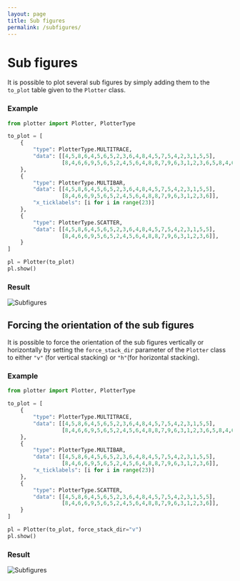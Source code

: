 ```yaml
---
layout: page
title: Sub figures
permalink: /subfigures/
---
```

# Sub figures
It is possible to plot several sub figures by simply adding them to the
`to_plot` table given to the `Plotter` class.

### Example
```python
from plotter import Plotter, PlotterType

to_plot = [
    {
        "type": PlotterType.MULTITRACE,
        "data": [[4,5,8,6,4,5,6,5,2,3,6,4,8,4,5,7,5,4,2,3,1,5,5],
                 [8,4,6,6,9,5,6,5,2,4,5,6,4,8,8,7,9,6,3,1,2,3,6,5,8,4,6,5,5]],
    },
    {
        "type": PlotterType.MULTIBAR,
        "data": [[4,5,8,6,4,5,6,5,2,3,6,4,8,4,5,7,5,4,2,3,1,5,5],
                 [8,4,6,6,9,5,6,5,2,4,5,6,4,8,8,7,9,6,3,1,2,3,6]],
        "x_ticklabels": [i for i in range(23)]
    },
    {
        "type": PlotterType.SCATTER,
        "data": [[4,5,8,6,4,5,6,5,2,3,6,4,8,4,5,7,5,4,2,3,1,5,5],
                 [8,4,6,6,9,5,6,5,2,4,5,6,4,8,8,7,9,6,3,1,2,3,6]],
    }
]

pl = Plotter(to_plot)
pl.show()
```

### Result
![Subfigures](/img/subfigures.png)

## Forcing the orientation of the sub figures
It is possible to force the orientation of the sub figures vertically or
horizontally by setting the `force_stack_dir` parameter of the `Plotter` class
to either `"v"` (for vertical stacking) or `"h"`(for horizontal stacking).

### Example
```python
from plotter import Plotter, PlotterType

to_plot = [
    {
        "type": PlotterType.MULTITRACE,
        "data": [[4,5,8,6,4,5,6,5,2,3,6,4,8,4,5,7,5,4,2,3,1,5,5],
                 [8,4,6,6,9,5,6,5,2,4,5,6,4,8,8,7,9,6,3,1,2,3,6,5,8,4,6,5,5]],
    },
    {
        "type": PlotterType.MULTIBAR,
        "data": [[4,5,8,6,4,5,6,5,2,3,6,4,8,4,5,7,5,4,2,3,1,5,5],
                 [8,4,6,6,9,5,6,5,2,4,5,6,4,8,8,7,9,6,3,1,2,3,6]],
        "x_ticklabels": [i for i in range(23)]
    },
    {
        "type": PlotterType.SCATTER,
        "data": [[4,5,8,6,4,5,6,5,2,3,6,4,8,4,5,7,5,4,2,3,1,5,5],
                 [8,4,6,6,9,5,6,5,2,4,5,6,4,8,8,7,9,6,3,1,2,3,6]],
    }
]

pl = Plotter(to_plot, force_stack_dir="v")
pl.show()
```

### Result
![Subfigures](/img/subfigures_v.png)
